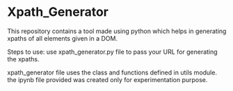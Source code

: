 # Xpath_Generator
This repository contains a tool made using python which helps in generating xpaths of all elements given in a DOM.


Steps to use:
  use xpath_generator.py file to pass your URL for generating the xpaths.

xpath_generator file uses the class and functions defined in utils module.
the ipynb file provided was created only for experimentation purpose.
